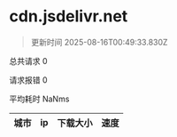
  # cdn.jsdelivr.net

  > 更新时间 2025-08-16T00:49:33.830Z
  
  总共请求 0

  请求报错 0

  平均耗时 NaNms

|城市|ip|下载大小|速度|
|-----|----------|---|---|

  